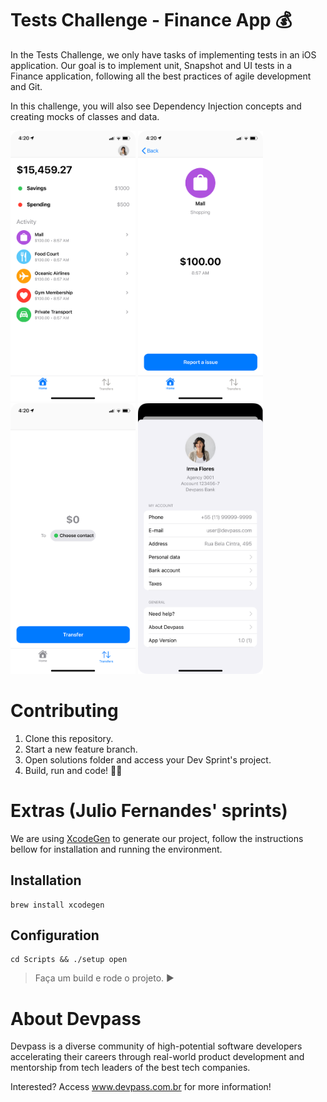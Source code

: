 
# Tests Challenge - Finance App 💰

In the Tests Challenge, we only have tasks of implementing tests in an iOS application. Our goal is to implement unit, Snapshot and UI tests in a Finance application, following all the best practices of agile development and Git.

In this challenge, you will also see Dependency Injection concepts and creating mocks of classes and data.

<p float="left">
<img src="screenshots/screenshot-1.png" alt="drawing" width="200"/>
<img src="screenshots/screenshot-2.png" alt="drawing" width="200"/>
<img src="screenshots/screenshot-3.png" alt="drawing" width="200"/>
<img src="screenshots/screenshot-8.png" alt="drawing" width="200"/>
</p>

# Contributing

1. Clone this repository.
2. Start a new feature branch.
3. Open solutions folder and access your Dev Sprint's project.
4. Build, run and code! 👩‍💻

# Extras (Julio Fernandes' sprints)

We are using [XcodeGen](https://github.com/yonaskolb/XcodeGen) to generate our project, follow the instructions bellow for installation and running the environment.

## Installation 

```
brew install xcodegen
```

## Configuration

```
cd Scripts && ./setup open
```

> Faça um build e rode o projeto. ▶️

# About Devpass

Devpass is a diverse community of high-potential software developers accelerating their careers through real-world product development and mentorship from tech leaders of the best tech companies.

Interested? Access www.devpass.com.br for more information!
